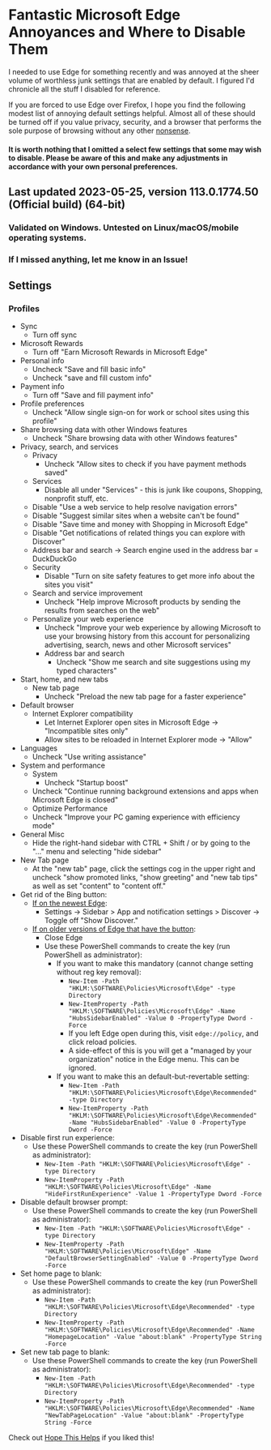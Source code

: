 # Fantastic Microsoft Edge Annoyances and Where to Disable Them
I needed to use Edge for something recently and was annoyed at the sheer volume of worthless junk settings that are enabled by default. I figured I'd chronicle all the stuff I disabled for reference.

If you are forced to use Edge over Firefox, I hope you find the following modest list of annoying default settings helpful. Almost all of these should be turned off if you value privacy, security, and a browser that performs the sole purpose of browsing without any other [nonsense](https://thomask.sdf.org/blog/2023/03/18/the-dark-defaults-of-microsoft-edge.html).

#### It is worth nothing that I omitted a select few settings that some may wish to disable. Please be aware of this and make any adjustments in accordance with your own personal preferences.

## Last updated 2023-05-25, version 113.0.1774.50 (Official build) (64-bit)

### Validated on Windows. Untested on Linux/macOS/mobile operating systems.

### If I missed anything, let me know in an Issue!

## Settings

### Profiles
* Sync
    * Turn off sync
* Microsoft Rewards
    * Turn off "Earn Microsoft Rewards in Microsoft Edge"
* Personal info
    * Uncheck "Save and fill basic info"
	* Uncheck "save and fill custom info"
* Payment info
    * Turn off "Save and fill payment info"
* 	Profile preferences
    * Uncheck "Allow single sign-on for work or school sites using this profile"
* Share browsing data with other Windows features
    * Uncheck "Share browsing data with other Windows features"
* Privacy, search, and services
    * Privacy
        * Uncheck "Allow sites to check if you have payment methods saved"
    * Services
        * Disable all under "Services" - this is junk like coupons, Shopping, nonprofit stuff, etc.
	* Disable "Use a web service to help resolve navigation errors"
	* Disable "Suggest similar sites when a website can't be found"
	* Disable "Save time and money with Shopping in Microsoft Edge"
	* Disable "Get notifications of related things you can explore with Discover"
	* Address bar and search -> Search engine used in the address bar = DuckDuckGo
    * Security
    	* Disable "Turn on site safety features to get more info about the sites you visit"
    * Search and service improvement
        * Uncheck "Help improve Microsoft products by sending the results from searches on the web"
	* Personalize your web experience
        * Uncheck "Improve your web experience by allowing Microsoft to use your browsing history from this account for personalizing advertising, search, news and other Microsoft services"
        * Address bar and search
            * Uncheck "Show me search and site suggestions using my typed characters"
* Start, home, and new tabs
    * New tab page
        * Uncheck "Preload the new tab page for a faster experience"
* Default browser
	* Internet Explorer compatibility
		* Let Internet Explorer open sites in Microsoft Edge -> "Incompatible sites only"
        * Allow sites to be reloaded in Internet Explorer mode -> "Allow"
* Languages
	* Uncheck "Use writing assistance"
* System and performance
	* System
        * Uncheck "Startup boost"
	* Uncheck "Continue running background extensions and apps when Microsoft Edge is closed"
	* Optimize Performance
	* Uncheck "Improve your PC gaming experience with efficiency mode"
* General Misc
	* Hide the right-hand sidebar with CTRL + Shift / or by going to the "..." menu and selecting "hide sidebar"
* New Tab page
    * At the "new tab" page, click the settings cog in the upper right and uncheck "show promoted links, "show greeting" and "new tab tips" as well as set "content" to "content off."
* Get rid of the Bing button:
    * [If on the newest Edge](https://www.thurrott.com/cloud/web-browsers/microsoft-edge/281051/microsoft-now-lets-you-hide-the-bing-button-in-edge):
        * Settings -> Sidebar > App and notification settings > Discover -> Toggle off "Show Discover."
    * [If on older versions of Edge that have the button](https://techdows.com/2023/03/disable-or-remove-bing-button-microsoft-edge.html):
        * Close Edge
        * Use these PowerShell commands to create the key (run PowerShell as administrator):
            * If you want to make this mandatory (cannot change setting without reg key removal):
                * ``New-Item -Path "HKLM:\SOFTWARE\Policies\Microsoft\Edge" -type Directory``
                * ``New-ItemProperty -Path "HKLM:\SOFTWARE\Policies\Microsoft\Edge" -Name "HubsSidebarEnabled" -Value 0 -PropertyType Dword -Force``
                * If you left Edge open during this, visit ``edge://policy``, and click reload policies.
                * A side-effect of this is you will get a "managed by your organization" notice in the Edge menu. This can be ignored.
            * If you want to make this an default-but-revertable setting:
                * ``New-Item -Path "HKLM:\SOFTWARE\Policies\Microsoft\Edge\Recommended" -type Directory``
                * ``New-ItemProperty -Path "HKLM:\SOFTWARE\Policies\Microsoft\Edge\Recommended" -Name "HubsSidebarEnabled" -Value 0 -PropertyType Dword -Force``
* Disable first run experience:
    * Use these PowerShell commands to create the key (run PowerShell as administrator):
        * ``New-Item -Path "HKLM:\SOFTWARE\Policies\Microsoft\Edge" -type Directory``
        * ``New-ItemProperty -Path "HKLM:\SOFTWARE\Policies\Microsoft\Edge" -Name "HideFirstRunExperience" -Value 1 -PropertyType Dword -Force``
* Disable default browser prompt:
    * Use these PowerShell commands to create the key (run PowerShell as administrator):
        * ``New-Item -Path "HKLM:\SOFTWARE\Policies\Microsoft\Edge" -type Directory``
        * ``New-ItemProperty -Path "HKLM:\SOFTWARE\Policies\Microsoft\Edge" -Name "DefaultBrowserSettingEnabled" -Value 0 -PropertyType Dword -Force``
* Set home page to blank:
    * Use these PowerShell commands to create the key (run PowerShell as administrator):
        * ``New-Item -Path "HKLM:\SOFTWARE\Policies\Microsoft\Edge\Recommended" -type Directory``
        * ``New-ItemProperty -Path "HKLM:\SOFTWARE\Policies\Microsoft\Edge\Recommended" -Name "HomepageLocation" -Value "about:blank" -PropertyType String -Force``
* Set new tab page to blank:
    * Use these PowerShell commands to create the key (run PowerShell as administrator):
        * ``New-Item -Path "HKLM:\SOFTWARE\Policies\Microsoft\Edge\Recommended" -type Directory``
        * ``New-ItemProperty -Path "HKLM:\SOFTWARE\Policies\Microsoft\Edge\Recommended" -Name "NewTabPageLocation" -Value "about:blank" -PropertyType String -Force``

Check out [Hope This Helps](https://hthpc.com/) if you liked this!
